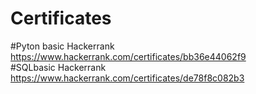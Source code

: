 # Certificates<br/>
#Pyton basic Hackerrank<br/>
https://www.hackerrank.com/certificates/bb36e44062f9
<br/> #SQLbasic Hackerrank<br/>
https://www.hackerrank.com/certificates/de78f8c082b3
